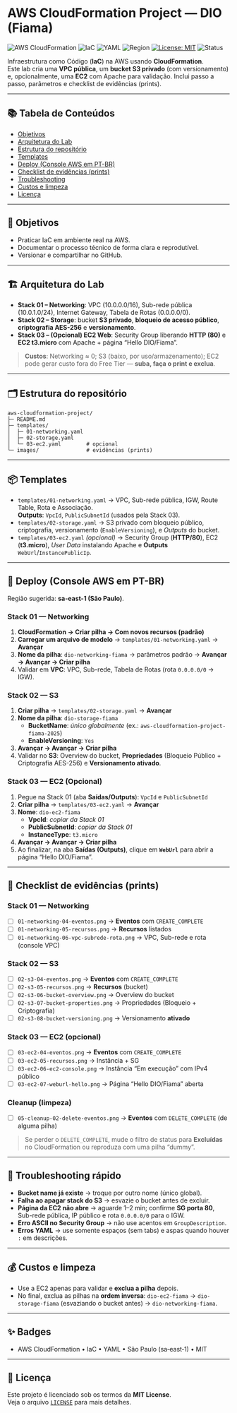 # AWS CloudFormation Project — DIO (Fiama)

![AWS CloudFormation](https://img.shields.io/badge/AWS-CloudFormation-orange?logo=amazon-aws)
![IaC](https://img.shields.io/badge/IaC-CloudFormation-blue)
![YAML](https://img.shields.io/badge/Made%20with-YAML-2ea44f)
![Region](https://img.shields.io/badge/Region-sa--east--1-success)
[![License: MIT](https://img.shields.io/badge/License-MIT-green.svg)](LICENSE)
![Status](https://img.shields.io/badge/Status-Lab%20completo-brightgreen)


Infraestrutura como Código (**IaC**) na AWS usando **CloudFormation**.  
Este lab cria uma **VPC pública**, um **bucket S3 privado** (com versionamento) e, opcionalmente, uma **EC2** com Apache para validação. Inclui passo a passo, parâmetros e checklist de evidências (prints).

---

## 📚 Tabela de Conteúdos
- [Objetivos](#-objetivos)
- [Arquitetura do Lab](#-arquitetura-do-lab)
- [Estrutura do repositório](#%EF%B8%8F-estrutura-do-reposit%C3%B3rio)
- [Templates](#-templates)
- [Deploy (Console AWS em PT-BR)](#-deploy-console-aws-em-pt-br)
- [Checklist de evidências (prints)](#-checklist-de-evid%C3%AAncias-prints)
- [Troubleshooting](#-troubleshooting-r%C3%A1pido)
- [Custos e limpeza](#-custos-e-limpeza)
- [Licença](#-licen%C3%A7a)


---

## 🎯 Objetivos
- Praticar IaC em ambiente real na AWS.
- Documentar o processo técnico de forma clara e reprodutível.
- Versionar e compartilhar no GitHub.

---

## 🏗️ Arquitetura do Lab
- **Stack 01 – Networking**: VPC (10.0.0.0/16), Sub-rede pública (10.0.1.0/24), Internet Gateway, Tabela de Rotas (0.0.0.0/0).
- **Stack 02 – Storage**: bucket **S3 privado**, **bloqueio de acesso público**, **criptografia AES-256** e **versionamento**.
- **Stack 03 – (Opcional) EC2 Web**: Security Group liberando **HTTP (80)** e **EC2 t3.micro** com Apache + página “Hello DIO/Fiama”.

> **Custos**: Networking ≈ 0; S3 (baixo, por uso/armazenamento); EC2 pode gerar custo fora do Free Tier — **suba, faça o print e exclua**.

---

## 🗂️ Estrutura do repositório
```
aws-cloudformation-project/
├─ README.md
├─ templates/
│  ├─ 01-networking.yaml
│  ├─ 02-storage.yaml
│  └─ 03-ec2.yaml        # opcional
└─ images/               # evidências (prints)
```

---

## 📦 Templates
- `templates/01-networking.yaml` → VPC, Sub-rede pública, IGW, Route Table, Rota e Associação.  
  **Outputs**: `VpcId`, `PublicSubnetId` (usados pela Stack 03).
- `templates/02-storage.yaml` → S3 privado com bloqueio público, criptografia, versionamento (`EnableVersioning`), e *Outputs* do bucket.
- `templates/03-ec2.yaml` *(opcional)* → Security Group (**HTTP/80**), EC2 (**t3.micro**), *User Data* instalando Apache e **Outputs** `WebUrl`/`InstancePublicIp`.

---

## 🚀 Deploy (Console AWS em PT-BR)
Região sugerida: **sa-east-1 (São Paulo)**.

### Stack 01 — Networking
1. **CloudFormation → Criar pilha → Com novos recursos (padrão)**  
2. **Carregar um arquivo de modelo** → `templates/01-networking.yaml` → **Avançar**  
3. **Nome da pilha**: `dio-networking-fiama` → parâmetros padrão → **Avançar → Avançar → Criar pilha**  
4. Validar em **VPC**: VPC, Sub-rede, Tabela de Rotas (rota `0.0.0.0/0` → IGW).

### Stack 02 — S3
1. **Criar pilha** → `templates/02-storage.yaml` → **Avançar**  
2. **Nome da pilha**: `dio-storage-fiama`  
   - **BucketName**: *único globalmente* (ex.: `aws-cloudformation-project-fiama-2025`)  
   - **EnableVersioning**: `Yes`  
3. **Avançar → Avançar → Criar pilha**  
4. Validar no **S3**: Overview do bucket, **Propriedades** (Bloqueio Público + Criptografia AES-256) e **Versionamento ativado**.

### Stack 03 — EC2 (Opcional)
1. Pegue na Stack 01 (aba **Saídas/Outputs**): `VpcId` e `PublicSubnetId`  
2. **Criar pilha** → `templates/03-ec2.yaml` → **Avançar**  
3. **Nome**: `dio-ec2-fiama`  
   - **VpcId**: *copiar da Stack 01*  
   - **PublicSubnetId**: *copiar da Stack 01*  
   - **InstanceType**: `t3.micro`  
4. **Avançar → Avançar → Criar pilha**  
5. Ao finalizar, na aba **Saídas (Outputs)**, clique em **`WebUrl`** para abrir a página “Hello DIO/Fiama”.

---

## 📸 Checklist de evidências (prints)

### Stack 01 — Networking
- [ ] `01-networking-04-eventos.png` → **Eventos** com `CREATE_COMPLETE`  
- [ ] `01-networking-05-recursos.png` → **Recursos** listados  
- [ ] `01-networking-06-vpc-subrede-rota.png` → VPC, Sub-rede e rota (console VPC)

### Stack 02 — S3
- [ ] `02-s3-04-eventos.png` → **Eventos** com `CREATE_COMPLETE`  
- [ ] `02-s3-05-recursos.png` → **Recursos** (bucket)  
- [ ] `02-s3-06-bucket-overview.png` → Overview do bucket  
- [ ] `02-s3-07-bucket-properties.png` → Propriedades (Bloqueio + Criptografia)  
- [ ] `02-s3-08-bucket-versioning.png` → Versionamento **ativado**

### Stack 03 — EC2 (opcional)
- [ ] `03-ec2-04-eventos.png` → **Eventos** com `CREATE_COMPLETE`  
- [ ] `03-ec2-05-recursos.png` → Instância + SG  
- [ ] `03-ec2-06-ec2-console.png` → Instância “Em execução” com IPv4 público  
- [ ] `03-ec2-07-weburl-hello.png` → Página “Hello DIO/Fiama” aberta

### Cleanup (limpeza)
- [ ] `05-cleanup-02-delete-eventos.png` → **Eventos** com `DELETE_COMPLETE` (de alguma pilha)

> Se perder o `DELETE_COMPLETE`, mude o filtro de status para **Excluídas** no CloudFormation ou reproduza com uma pilha “dummy”.

---

## 🔧 Troubleshooting rápido
- **Bucket name já existe** → troque por outro nome (único global).  
- **Falha ao apagar stack do S3** → esvazie o bucket antes de excluir.  
- **Página da EC2 não abre** → aguarde 1–2 min; confirme **SG porta 80**, Sub-rede pública, IP público e rota `0.0.0.0/0` para o IGW.  
- **Erro ASCII no Security Group** → não use acentos em `GroupDescription`.  
- **Erros YAML** → use somente espaços (sem tabs) e aspas quando houver `:` em descrições.

---

## 💰 Custos e limpeza
- Use a EC2 apenas para validar e **exclua a pilha** depois.  
- No final, exclua as pilhas na **ordem inversa**: `dio-ec2-fiama` → `dio-storage-fiama` (esvaziando o bucket antes) → `dio-networking-fiama`.

---

## ✨ Badges
- AWS CloudFormation • IaC • YAML • São Paulo (sa‑east‑1) • MIT

---

## 🧾 Licença
Este projeto é licenciado sob os termos da **MIT License**.  
Veja o arquivo [`LICENSE`](LICENSE) para mais detalhes.
